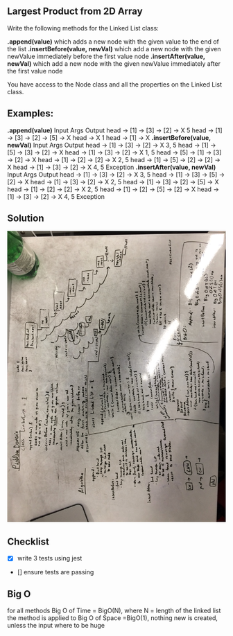 ## Largest Product from 2D Array
Write the following methods for the Linked List class:

__.append(value)__ which adds a new node with the given value to the end of the list
__.insertBefore(value, newVal)__ which add a new node with the given newValue immediately before the first value node
__.insertAfter(value, newVal)__ which add a new node with the given newValue immediately after the first value node

You have access to the Node class and all the properties on the Linked List class.

## Examples: 

__.append(value)__
Input	Args	Output
head -> [1] -> [3] -> [2] -> X	5	head -> [1] -> [3] -> [2] -> [5] -> X
head -> X	1	head -> [1] -> X
__.insertBefore(value, newVal)__
Input	Args	Output
head -> [1] -> [3] -> [2] -> X	3, 5	head -> [1] -> [5] -> [3] -> [2] -> X
head -> [1] -> [3] -> [2] -> X	1, 5	head -> [5] -> [1] -> [3] -> [2] -> X
head -> [1] -> [2] -> [2] -> X	2, 5	head -> [1] -> [5] -> [2] -> [2] -> X
head -> [1] -> [3] -> [2] -> X	4, 5	Exception
__.insertAfter(value, newVal)__
Input	Args	Output
head -> [1] -> [3] -> [2] -> X	3, 5	head -> [1] -> [3] -> [5] -> [2] -> X
head -> [1] -> [3] -> [2] -> X	2, 5	head -> [1] -> [3] -> [2] -> [5] -> X
head -> [1] -> [2] -> [2] -> X	2, 5	head -> [1] -> [2] -> [5] -> [2] -> X
head -> [1] -> [3] -> [2] -> X	4, 5	Exception


## Solution
![white board image](./assets/ll_insertions.jpg)


## Checklist
- [x] write 3 tests using jest
- [] ensure tests are passing

## Big O
for all methods 
Big O of Time = BigO(N), where N = length of the linked list the method is applied to
Big O of Space =BigO(1), nothing new is created, unless the input where to be huge
